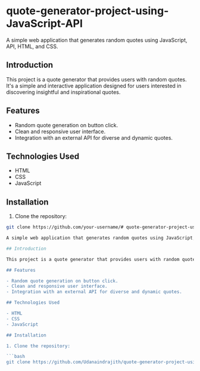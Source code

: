# quote-generator-project-using-JavaScript-API

A simple web application that generates random quotes using JavaScript, API, HTML, and CSS.

## Introduction

This project is a quote generator that provides users with random quotes. It's a simple and interactive application designed for users interested in discovering insightful and inspirational quotes.

## Features

- Random quote generation on button click.
- Clean and responsive user interface.
- Integration with an external API for diverse and dynamic quotes.

## Technologies Used

- HTML
- CSS
- JavaScript

## Installation

1. Clone the repository:

```bash
git clone https://github.com/your-username/# quote-generator-project-using-JavaScript-API

A simple web application that generates random quotes using JavaScript, API, HTML, and CSS.

## Introduction

This project is a quote generator that provides users with random quotes. It's a simple and interactive application designed for users interested in discovering insightful and inspirational quotes.

## Features

- Random quote generation on button click.
- Clean and responsive user interface.
- Integration with an external API for diverse and dynamic quotes.

## Technologies Used

- HTML
- CSS
- JavaScript

## Installation

1. Clone the repository:

```bash
git clone https://github.com/Udanaindrajith/quote-generator-project-using-JavaScript-API.git
